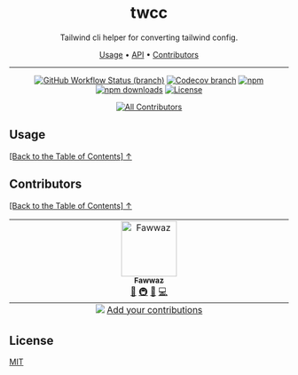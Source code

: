 <div align="center">
<h1 id="toc">twcc</h1>
<p>Tailwind cli helper for converting tailwind config.</p>

<p align="center">
  <a href="#usage">Usage</a>  • 
  <a href="#api">API</a>  • 
  <a href="#contributors">Contributors</a> 
</p>

</div>

---

<div align="center">

<!-- prettier-ignore-start -->

[![GitHub Workflow Status (branch)](https://img.shields.io/github/workflow/status/isfawwaz/twcc/release/master)](https://github.com/isfawwaz/twcc/actions/workflows/release.yml?query=branch%3Amaster+)
[![Codecov branch](https://img.shields.io/codecov/c/github/isfawwaz/twcc/master)](https://app.codecov.io/gh/isfawwaz/twcc)
[![npm](https://img.shields.io/npm/v/twcc)](https://www.npmjs.com/package/twcc/v/latest)
[![npm downloads](https://img.shields.io/npm/dw/twcc)](https://www.npmjs.com/package/twcc/v/latest)
[![License](https://img.shields.io/github/license/isfawwaz/twcc)](https://github.com/isfawwaz/twcc/blob/master/LICENSE)
<!-- ALL-CONTRIBUTORS-BADGE:START - Do not remove or modify this section -->
[![All Contributors](https://img.shields.io/badge/all_contributors-1-orange.svg?style=flat-square)](#contributors-)
<!-- ALL-CONTRIBUTORS-BADGE:END -->

<!-- prettier-ignore-end -->

</div>

## Usage

[\[Back to the Table of Contents\] ↑](#toc)

## Contributors

[\[Back to the Table of Contents\] ↑](#toc)

<!-- ALL-CONTRIBUTORS-LIST:START - Do not remove or modify this section -->
<!-- prettier-ignore-start -->
<!-- markdownlint-disable -->
<table>
  <tbody>
    <tr>
      <td align="center" valign="top" width="14.28%"><a href="https://github.com/isfawwaz"><img src="https://avatars.githubusercontent.com/u/1292165?v=4?s=100" width="100px;" alt="Fawwaz"/><br /><sub><b>Fawwaz</b></sub></a><br /><a href="#ideas-isfawwaz" title="Ideas, Planning, & Feedback">🤔</a> <a href="#infra-isfawwaz" title="Infrastructure (Hosting, Build-Tools, etc)">🚇</a> <a href="#tool-isfawwaz" title="Tools">🔧</a> <a href="https://github.com/isfawwaz/twcc/commits?author=isfawwaz" title="Code">💻</a></td>
    </tr>
  </tbody>
  <tfoot>
    <tr>
      <td align="center" size="13px" colspan="7">
        <img src="https://raw.githubusercontent.com/all-contributors/all-contributors-cli/1b8533af435da9854653492b1327a23a4dbd0a10/assets/logo-small.svg">
          <a href="https://all-contributors.js.org/docs/en/bot/usage">Add your contributions</a>
        </img>
      </td>
    </tr>
  </tfoot>
</table>

<!-- markdownlint-restore -->
<!-- prettier-ignore-end -->

<!-- ALL-CONTRIBUTORS-LIST:END -->

## License

[MIT](./LICENSE)
